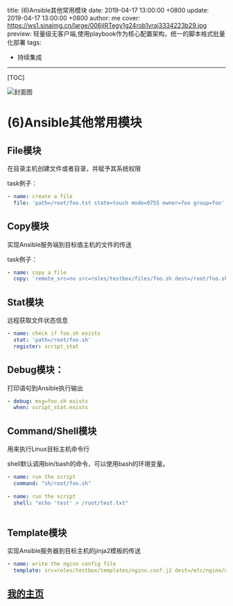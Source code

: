 title:  (6)Ansible其他常用模块
date: 2019-04-17 13:00:00 +0800
update: 2019-04-17 13:00:00 +0800
author: me
cover: https://ws1.sinaimg.cn/large/006jIRTegy1g24rob1vraj3334223b29.jpg
preview:   轻量级无客户端,使用playbook作为核心配置架构，统一的脚本格式批量化部署
tags:

  -  持续集成

---



[TOC]

![封面图]()

# (6)Ansible其他常用模块

## File模块

在目录主机创建文件或者目录，并赋予其系统权限

task例子：

```yaml
- name: create a file 
  file: 'path=/root/foo.txt state=touch mode=0755 owner=foo group=foo'
```

## Copy模块

实现Ansible服务端到目标值主机的文件的传送

task例子：

```yaml
- name: copy a file
  copy: 'remote_src=no src=roles/testbox/files/foo.sh dest=/root/foo.sh mode=0644 force=yes'
```

## Stat模块

远程获取文件状态信息

```yaml
- name: check if foo.sh exists
  stat: 'path=/root/foo.sh'
  register: script_stat
```

## Debug模块：

打印语句到Ansible执行输出

```yaml
- debug: msg=foo.sh exists
  when: script_stat.exists
```

## Command/Shell模块

用来执行Linux目标主机命令行

shell默认调用bin/bash的命令，可以使用bash的环境变量。

```yaml
- name: run the script
  command: "sh/root/foo.sh"
  
- name: run the script
  shell: "echo 'test' > /root/test.txt"
  
```

## Template模块

实现Ansible服务器到目标主机的jinja2模板的传送

```yaml
- name: write the nginx config file
  template: src=roles/testbox/templates/nginx.conf.j2 dest=/etc/nginx/nginx.conf
```



## [我的主页](https://suveng.github.io/blog/)



